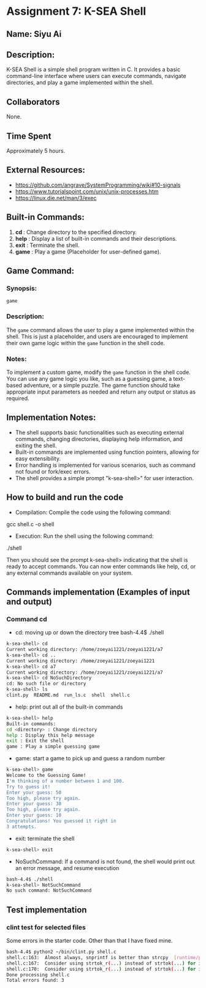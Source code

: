 # Assignment 7: K-SEA Shell

## Name: Siyu Ai

## Description:
K-SEA Shell is a simple shell program written in C. It provides a basic command-line interface where users can execute commands, navigate directories, and play a game implemented within the shell.

## Collaborators
None.

## Time Spent
Approximately 5 hours.

## External Resources:
- https://github.com/angrave/SystemProgramming/wiki#10-signals
- https://www.tutorialspoint.com/unix/unix-processes.htm
- https://linux.die.net/man/3/exec

## Built-in Commands:
1. **cd <directory>** : Change directory to the specified directory.
2. **help** : Display a list of built-in commands and their descriptions.
3. **exit** : Terminate the shell.
4. **game** : Play a game (Placeholder for user-defined game).

## Game Command:
### Synopsis:
`game`

### Description:
The `game` command allows the user to play a game implemented within the shell. This is just a placeholder, and users are encouraged to implement their own game logic within the `game` function in the shell code.

### Notes:
To implement a custom game, modify the `game` function in the shell code. You can use any game logic you like, such as a guessing game, a text-based adventure, or a simple puzzle. The game function should take appropriate input parameters as needed and return any output or status as required.

## Implementation Notes:
- The shell supports basic functionalities such as executing external commands, changing directories, displaying help information, and exiting the shell.
- Built-in commands are implemented using function pointers, allowing for easy extensibility.
- Error handling is implemented for various scenarios, such as command not found or fork/exec errors.
- The shell provides a simple prompt "k-sea-shell>" for user interaction.

## How to build and run the code

- Compilation: Compile the code using the following command:

gcc shell.c -o shell

- Execution: Run the shell using the following command:

./shell

Then you should see the prompt k-sea-shell> indicating that the shell is ready to accept commands. You can now enter commands like help, cd, or any external commands available on your system.


## Commands implementation (Examples of input and output)
### Command cd
- cd: moving up or down the directory tree
bash-4.4$ ./shell
```bash
k-sea-shell> cd
Current working directory: /home/zoeyai1221/zoeyai1221/a7
k-sea-shell> cd ..
Current working directory: /home/zoeyai1221/zoeyai1221
k-sea-shell> cd a7
Current working directory: /home/zoeyai1221/zoeyai1221/a7
k-sea-shell> cd NoSuchDirectory
cd: No such file or directory
k-sea-shell> ls
clint.py  README.md  run_ls.c  shell  shell.c
```
- help: print out all of the built-in commands
```bash
k-sea-shell> help
Built-in commands:
cd <directory> : Change directory
help : Display this help message
exit : Exit the shell
game : Play a simple guessing game
```

- game: start a game to pick up and guess a random number
```bash
k-sea-shell> game
Welcome to the Guessing Game!
I'm thinking of a number between 1 and 100.
Try to guess it!
Enter your guess: 50
Too high, please try again.
Enter your guess: 30
Too high, please try again.
Enter your guess: 10
Congratulations! You guessed it right in
3 attempts.
```

- exit: terminate the shell
```bash
k-sea-shell> exit
```

- NoSuchCommand: If a command is not found, the shell would print out an error message, and resume execution
```bash
bash-4.4$ ./shell
k-sea-shell> NotSuchCommand
No such command: NotSuchCommand
```

## Test implementation
### clint test for selected files
Some errors in the starter code. Other than that I have fixed mine.
```bash
bash-4.4$ python2 ~/bin/clint.py shell.c  
shell.c:163:  Almost always, snprintf is better than strcpy  [runtime/printf] [4]
shell.c:167:  Consider using strtok_r(...) instead of strtok(...) for improved thread safety.  [runtime/threadsafe_fn] [2]
shell.c:170:  Consider using strtok_r(...) instead of strtok(...) for improved thread safety.  [runtime/threadsafe_fn] [2]
Done processing shell.c
Total errors found: 3
```